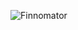 ![Finnomator](https://github-readme-stats-finnomator.vercel.app/api?username=Finnomator&show_icons=true&hide_border=true)